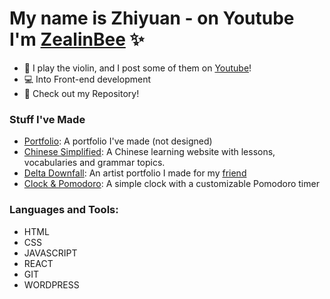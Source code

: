 # My name is Zhiyuan - on Youtube I'm [ZealinBee][website] ✨

- 🎻 I play the violin, and I post some of them on [Youtube][website]!
- 💻 Into Front-end development
- 🧮 Check out my Repository!

### Stuff I've Made

- [Portfolio][project1]: A portfolio I've made (not designed)
- [Chinese Simplified][project2]: A Chinese learning website with lessons, vocabularies and grammar topics.
- [Delta Downfall][project3]: An artist portfolio I made for my [friend][delta]
- [Clock & Pomodoro][project4]: A simple clock with a customizable Pomodoro timer

### Languages and Tools:

- HTML
- CSS
- JAVASCRIPT
- REACT
- GIT
- WORDPRESS

<br />
<br />

[website]: https://youtube.com/zealinbee
[project1]: https://zealinbee.github.io/portfolio-v1/
[project2]: https://chinesesimplified.netlify.app
[project3]: https://downfall.netlify.app/
[project4]: https://z1clock.netlify.app/
[delta]: https://twitter.com/delta_downfall_
